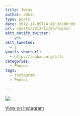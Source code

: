 ```yaml
---
title: Twins
author: admin
type: posts
date: 2012-11-05T14:49:28+00:00
url: /posts/2012/11/05/twins/
aktt_notify_twitter:
  - yes
aktt_tweeted:
  - 1
yourls_shorturl:
  - http://lobban.org/i/lc
categories:
  - Photos
tags:
  - instagram
  - Photos

---
```

![][1]

[View on Instagram][2]

 [1]: http://lobban.org/wp-content/uploads/HLIC/03fa38db8514e33a223a5ad3e028fe3c.jpg
 [2]: http://instagr.am/p/RpoeiYqlqc/